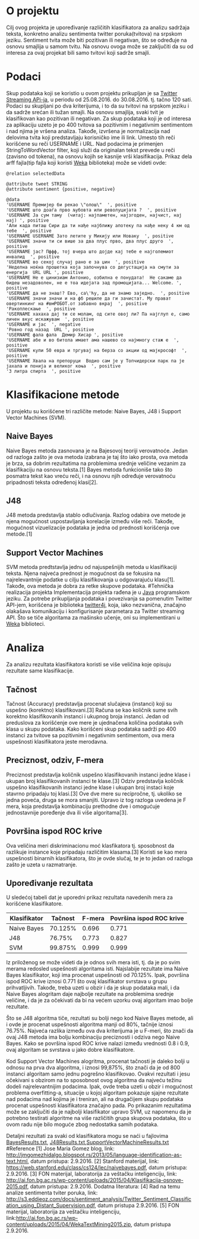 # O projektu
Cilj ovog projekta je upoređivanje različitih klasifikatora za analizu sadržaja teksta,
konkretno analizu sentimenta twitter poruka(tvitova) na srpskom jeziku. Sentiment tvita može biti pozitivan ili negativan, 
što se određuje na osnovu smajlija u samom tvitu. Na osnovu ovoga može se zaključiti da su od interesa za ovaj projekat bili samo tvitovi koji sadrže smajli.
# Podaci
Skup podataka koji se koristio u ovom projektu prikupljan je sa [Twitter Streaming APi-ja](https://dev.twitter.com/streaming/overview), u periodu od 25.08.2016. do 30.08.2016. tj. 
tačno 120 sati. Podaci su skupljani po dva kriterijuma, i to da su tvitovi 
na srpskom jeziku i da sadrže srećan ili tužan smajli. Na osnovu smajlija, svaki tvit je klasifikovan kao pozitivan ili negativan. 
Za skup podataka koji je od interesa za aplikaciju uzeto je po 400 tvitova sa pozitivnim i negativnim sentimentom
i nad njima je vršena analiza. Takođe, izvršena je normalizacija nad delovima tvita koji predstavljaju korisničko ime ili link. Umesto tih reči korišćene su reči USERNAME i URL. Nad podacima je primenjen StringToWordVector filter, koji služi da originalan tekst prevede u reči (zavisno od tokena), na osnovu kojih se kasnije vrši klasifikacija. Prikaz dela arff fajla(tip fajla koji koristi [Weka](http://www.cs.waikato.ac.nz/ml/weka/) biblioteka) može se videti ovde:
```
@relation selectedData

@attribute tweet STRING
@attribute sentiment {positive, negative}

@data
'USERNAME Премијер би рекао \"олош\"  ', positive
'USERNAME што доаѓа прво љубовта или револуцијата ?  ', positive
'USERNAME Ја сум таму  (читај: најпаметен, најзгоден, најчист, нај нај) ', positive
'Али када питаш Сири да ти нађе најближу апотеку па нађе неку 4 км од тебе  ', positive
'USERNAME USERNAME Зато летите у Микију или Новаку  ', positive
'USERNAME значи ти си више за два плус прво, два плус друго  ', positive
'USERNAME јас? Пффф, тој вчера што дојде кај тебе е најголемиот инвалид  ', positive
'USERNAME во секој случај рано е за џин  ', positive
'Неделна ноќна прошетка која започнува со дегустација на смути за енергија  URL URL ', positive
'USERNAME Не е цинизиам Антонио, озбилна е понудата!  Не сакаме да бидеш незадоволен, не е тоа идејата зад промоцијата... Welcome. ', positive
'USERNAME да не знаш!? Ево, са\'ћу, да не знамо заједно.  ', positive
'USERNAME значи значи и на фб решиле да ги зачистат. Му прават овертинкинг на #вмРОБОТ.от забавно вкрај  ', positive
'Ракоплескање  ', positive
'USERNAME хахаха дај ти се молам, од сите овој ли? Па најглуп е, само личен вкус искажувам  ', positive
'USERNAME и јас  ', negative
'Ровно год назад  URL ', positive
'USERNAME фала фала  Демир Хисар ', positive
'USERNAME абе и во битола имает ама нашево со најмногу стаж е  ', positive
'USERNAME купи 50 евра и тргувај на берза со акции од мајкрософт  ', positive
'USERNAME Хвала на препоруци  Водио сам је у Топчидерски парк па је јахала и понија и великог коња  ', positive
'3 литра спирта  ', positive
```
# Klasifikacione metode
U projektu su korišćene tri različite metode: Naive Bayes, J48 i Support Vector Machines (SVM).
## Naive Bayes
Naive Bayes metoda zasnovana je na Bajesovoj teoriji verovatnoće. Jedan od razloga zašto je ova metoda izabrana je taj što iako prosta, ova metoda je brza, sa dobrim rezultatima na problemima srednje veličine vezanim za klasifikaciju na osnovu teksta.[1]
Bayes metoda funkcioniše tako što posmatra tekst kao vreću reči, i na osnovu njih određuje verovatnoću pripadnosti teksta određenoj klasi[2].
## J48 
J48 metoda predstavlja stablo odlučivanja. Razlog odabira ove metode je njena mogućnost uspostavljanja korelacije između više reči.
Takođe, mogućnost vizuelizacije podataka je jedna od prednosti korišćenja ove metode.[1] 
## Support Vector Machines 
SVM metoda predtstavlja jednu od najuspešnijih metoda u klasifikaciji teksta. Njena najveća prednost je mogućnost da se fokusira na 
najrelevantnije podatke u cilju klasifikovanja u odgovarajuću klasu[1]. Takođe, ova metoda je dobra za retke skupove podataka.
#Tehnička realizacija projekta 
Implementacija projekta rađena je u [Java](https://www.java.com/en/) programskom jeziku. Za potrebe prikupljanja podataka i povezivanja sa pomenutim Twitter API-jem, korišćena je biblioteka [twitter4j](http://twitter4j.org/en/index.html), koja, iako nezvanična, značajno olakašava komunikaciju i konfigurisanje parametara za Twitter streaming API. Što se tiče algoritama za mašinsko učenje, oni su implementirani u [Weka](http://www.cs.waikato.ac.nz/ml/weka/) biblioteci.
# Analiza
Za analizu rezultata klasifikatora koristi se više veličina koje opisuju rezultate same klasifikacije. 
## Tačnost
Tačnost (Accuracy) predstavlja procenat slučajeva (instanci) koji su uspešno (korektno) klasifikovani.[3] Računa se kao količnik sume svih korektno klasifikovanih instanci i ukupnog broja instanci. Jedan od preduslova za korišćenje ove mere je ujednačena količina podataka svih klasa u skupu podataka. Kako korišćeni skup podataka sadrži po 400 instanci za tvitove sa pozitivnim i negativnim sentimentom, ova mera uspešnosti klasifikatora jeste merodavna.
## Preciznost, odziv, F-mera
Preciznost predstavlja količnik uspešno klasifikovanih instanci jedne klase i ukupan broj klasifikovanih instanci te klase.[3] 
Odziv predstavlja količnik uspešno klasifikovanih instanci jedne klase i ukupan broj instaci koje stavrno pripadaju toj klasi.[3] Ove dve mere su recipročne, tj. ukoliko se jedna poveća, druga se mora smanjiti. Upravo iz tog razloga uvedena je F mera, koja predstavlja kombinaciju prethodne dve i omogućuje jednostavnije poređenje dva ili više algoritama[3]. 
## Površina ispod ROC krive
Ova veličina meri diskriminacionu moć klasfikatora tj. sposobnost da razlikuje instance koje pripadaju različitim klasama.[3] Koristi se kao mera uspešnosti binarnih klasifikatora, što je ovde slučaj, te je to jedan od razloga zašto je uzeta u razmatranje.
## Upoređivanje rezultata
U sledećoj tabeli dat je uporedni prikaz rezultata navedenih mera za korišćene klasifikatore.

|Klasifikator|Tačnost|F-mera|Površina ispod ROC krive|
|------------|-------|------|------------------------|
|Naive Bayes|70.125%|0.696|0.771|
|J48|76.75%|0.773|0.827|
|SVM|99.875%|0.999|0.999|

Iz priloženog se može videti da je odnos svih mera isti, tj. da je po svim merama redosled uspešnosti algoritama isti. Najslabije rezultate ima Naive Bayes klasifikator, koji ima procenat uspešnosti od 70.125%. Ipak, površina ispod ROC krive iznosi 0.771 što ovaj klasifikator svrstava u grupu prihvatljivih. Takođe, treba uzeti u obzir i da je skup podataka mali, i da Naive Bayes alogritam daje najbolje rezultate na problemima srednje veličine, i da je za očekivati da bi na većem uzorku ovaj algoritam imao bolje rezultate.

Što se J48 algoritma tiče, rezultati su bolji nego kod Naive Bayes metode, ali i ovde je procenat uspešnosti algoritma manji od 80%, tačnije iznosi 76.75%. Najveća razlika između ova dva kriterijuma je u F-meri, što znači da ovaj J48 metoda ima bolju kombinaciju preciznosti i odziva nego Naive Bayes. Kako se površina ispod ROC krive nalazi između vrednosti 0.8 i 0.9, ovaj algoritam se svrstava u jako dobre klasifikatore.

Kod Support Vector Machines alogritma, procenat tačnosti je daleko bolji u odnosu na prva dva algoritma, i iznosi 99,875%, što znači da je od 800 instanci algoritam samo jednu pogrešno klasifikovao. Ovakvi rezultati i jesu očekivani s obzirom na to sposobnost ovog algoritma da najveću težinu dodeli najrelevantnijim podacima. Ipak, ovde treba uzeti u obzir i mogućnost problema overfitting-a, situacije u kojoj algoritam pokazuje sjajne rezultate nad podacima nad kojima je i treniran, ali na drugačijem skupu podataka procenat uspešnosti klasifikatora značajno pada. Po prikazanim rezultatima može se zaključiti da je najbolji klasifikator upravo SVM, uz napomenu da je potrebno testirati algoritme na više različitih grupa skupova podataka, što u ovom radu nije bilo moguće zbog nedostatka samih podataka.

Detaljni rezultati za svaki od klasifikatora mogu se naći u fajlovima [BayesResults.txt](https://github.com/zlatkela/twitterAnaliza/blob/master/BayesResults.txt), [J48Results.txt](https://github.com/zlatkela/twitterAnaliza/blob/master/J48Results.txt),[SupportVectorMachineResults.txt](https://github.com/zlatkela/twitterAnaliza/blob/master/SupportVectorMachineResults.txt)
#Reference
[1] Jose Maria Gomez blog, link: http://jmgomezhidalgo.blogspot.rs/2013/05/language-identification-as-text.html, datum pristupa: 2.9.2016.
[2] Stanford materijal, link: https://web.stanford.edu/class/cs124/lec/naivebayes.pdf, datum pristupa: 2.9.2016.
[3] FON materijal, laboratorija za veštačku inteligenciju, link: http://ai.fon.bg.ac.rs/wp-content/uploads/2015/04/Klasifikacija-osnove-2015.pdf, datum pristupa: 2.9.2016.
Dodatna literatura:
[4] Rad na temu analize sentimenta tviter poruka, link: http://s3.eddieoz.com/docs/sentiment_analysis/Twitter_Sentiment_Classification_using_Distant_Supervision.pdf, datum pristupa 2.9.2016.
[5] FON materijal, laboratorija za veštačku inteligenciju, link:http://ai.fon.bg.ac.rs/wp-content/uploads/2015/04/WekaTextMining2015.zip, datum pristupa 2.9.2016.


